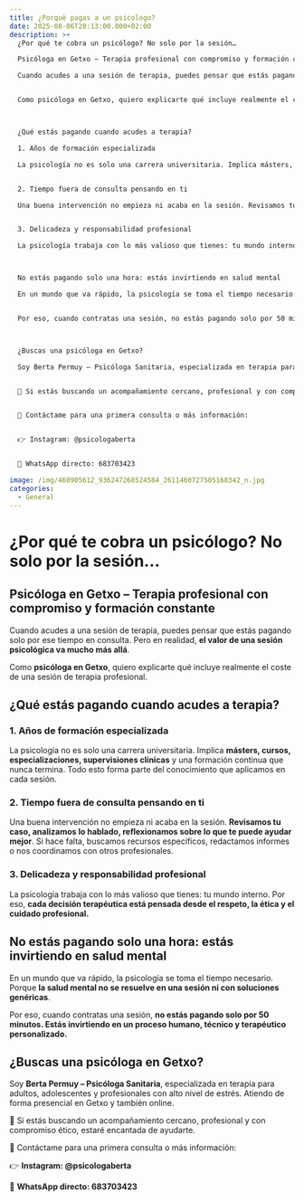```yaml
---
title: ¿Porquè pagas a un psicologo?
date: 2025-08-06T20:13:00.000+02:00
description: >+
  ¿Por qué te cobra un psicólogo? No solo por la sesión…

  Psicóloga en Getxo – Terapia profesional con compromiso y formación constante

  Cuando acudes a una sesión de terapia, puedes pensar que estás pagando solo por ese tiempo en consulta. Pero en realidad, el valor de una sesión psicológica va mucho más allá.


  Como psicóloga en Getxo, quiero explicarte qué incluye realmente el coste de una sesión de terapia profesional.



  ¿Qué estás pagando cuando acudes a terapia?

  1. Años de formación especializada

  La psicología no es solo una carrera universitaria. Implica másters, cursos, especializaciones, supervisiones clínicas y una formación continua que nunca termina. Todo esto forma parte del conocimiento que aplicamos en cada sesión.


  2. Tiempo fuera de consulta pensando en ti

  Una buena intervención no empieza ni acaba en la sesión. Revisamos tu caso, analizamos lo hablado, reflexionamos sobre lo que te puede ayudar mejor. Si hace falta, buscamos recursos específicos, redactamos informes o nos coordinamos con otros profesionales.


  3. Delicadeza y responsabilidad profesional

  La psicología trabaja con lo más valioso que tienes: tu mundo interno. Por eso, cada decisión terapéutica está pensada desde el respeto, la ética y el cuidado profesional.



  No estás pagando solo una hora: estás invirtiendo en salud mental

  En un mundo que va rápido, la psicología se toma el tiempo necesario. Porque la salud mental no se resuelve en una sesión ni con soluciones genéricas.


  Por eso, cuando contratas una sesión, no estás pagando solo por 50 minutos. Estás invirtiendo en un proceso humano, técnico y terapéutico personalizado.



  ¿Buscas una psicóloga en Getxo?

  Soy Berta Permuy – Psicóloga Sanitaria, especializada en terapia para adultos, adolescentes y profesionales con alto nivel de estrés. Atiendo de forma presencial en Getxo y también online.


  🔹 Si estás buscando un acompañamiento cercano, profesional y con compromiso ético, estaré encantada de ayudarte.


  📩 Contáctame para una primera consulta o más información:


  👉 Instagram: @psicologaberta


  📱 WhatsApp directo: 683703423

image: /img/460905612_936247268524584_2611460727505168342_n.jpg
categories:
  - General
---
```

# **¿Por qué te cobra un psicólogo? No solo por la sesión…**

## **Psicóloga en Getxo – Terapia profesional con compromiso y formación constante**

Cuando acudes a una sesión de terapia, puedes pensar que estás pagando solo por ese tiempo en consulta. Pero en realidad, **el valor de una sesión psicológica va mucho más allá**.

Como **psicóloga en Getxo**, quiero explicarte qué incluye realmente el coste de una sesión de terapia profesional.

## **¿Qué estás pagando cuando acudes a terapia?**

### **1. Años de formación especializada**

La psicología no es solo una carrera universitaria. Implica **másters, cursos, especializaciones, supervisiones clínicas** y una formación continua que nunca termina. Todo esto forma parte del conocimiento que aplicamos en cada sesión.

### **2. Tiempo fuera de consulta pensando en ti**

Una buena intervención no empieza ni acaba en la sesión. **Revisamos tu caso, analizamos lo hablado, reflexionamos sobre lo que te puede ayudar mejor**. Si hace falta, buscamos recursos específicos, redactamos informes o nos coordinamos con otros profesionales.

### **3. Delicadeza y responsabilidad profesional**

La psicología trabaja con lo más valioso que tienes: tu mundo interno. Por eso, **cada decisión terapéutica está pensada desde el respeto, la ética y el cuidado profesional.**

## **No estás pagando solo una hora: estás invirtiendo en salud mental**

En un mundo que va rápido, la psicología se toma el tiempo necesario. Porque **la salud mental no se resuelve en una sesión ni con soluciones genéricas**.

Por eso, cuando contratas una sesión, **no estás pagando solo por 50 minutos. Estás invirtiendo en un proceso humano, técnico y terapéutico personalizado.**

## **¿Buscas una psicóloga en Getxo?**

Soy **Berta Permuy – Psicóloga Sanitaria**, especializada en terapia para adultos, adolescentes y profesionales con alto nivel de estrés. Atiendo de forma presencial en Getxo y también online.

🔹 Si estás buscando un acompañamiento cercano, profesional y con compromiso ético, estaré encantada de ayudarte.

📩 Contáctame para una primera consulta o más información:

👉 **Instagram: @psicologaberta**

📱 **WhatsApp directo: 683703423**

